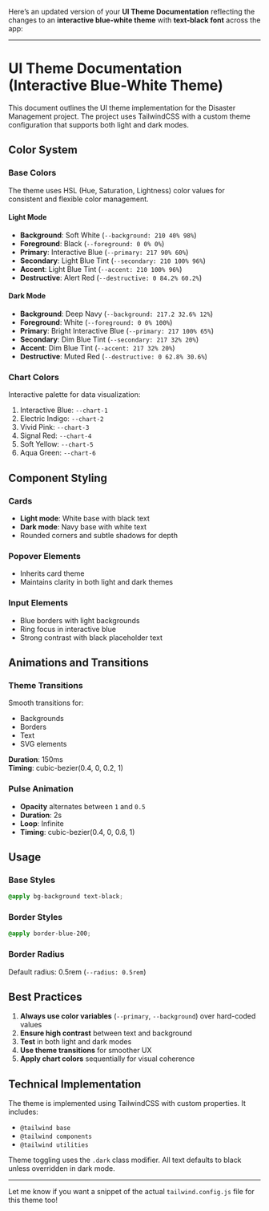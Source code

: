 Here’s an updated version of your **UI Theme Documentation** reflecting the changes to an **interactive blue-white theme** with **text-black font** across the app:

---

# UI Theme Documentation (Interactive Blue-White Theme)

This document outlines the UI theme implementation for the Disaster Management project. The project uses TailwindCSS with a custom theme configuration that supports both light and dark modes.

## Color System

### Base Colors
The theme uses HSL (Hue, Saturation, Lightness) color values for consistent and flexible color management.

#### Light Mode

- **Background**: Soft White (`--background: 210 40% 98%`)
- **Foreground**: Black (`--foreground: 0 0% 0%`)
- **Primary**: Interactive Blue (`--primary: 217 90% 60%`)
- **Secondary**: Light Blue Tint (`--secondary: 210 100% 96%`)
- **Accent**: Light Blue Tint (`--accent: 210 100% 96%`)
- **Destructive**: Alert Red (`--destructive: 0 84.2% 60.2%`)

#### Dark Mode

- **Background**: Deep Navy (`--background: 217.2 32.6% 12%`)
- **Foreground**: White (`--foreground: 0 0% 100%`)
- **Primary**: Bright Interactive Blue (`--primary: 217 100% 65%`)
- **Secondary**: Dim Blue Tint (`--secondary: 217 32% 20%`)
- **Accent**: Dim Blue Tint (`--accent: 217 32% 20%`)
- **Destructive**: Muted Red (`--destructive: 0 62.8% 30.6%`)

### Chart Colors
Interactive palette for data visualization:

1. Interactive Blue: `--chart-1`
2. Electric Indigo: `--chart-2`
3. Vivid Pink: `--chart-3`
4. Signal Red: `--chart-4`
5. Soft Yellow: `--chart-5`
6. Aqua Green: `--chart-6`

## Component Styling

### Cards
- **Light mode**: White base with black text
- **Dark mode**: Navy base with white text
- Rounded corners and subtle shadows for depth

### Popover Elements
- Inherits card theme
- Maintains clarity in both light and dark themes

### Input Elements
- Blue borders with light backgrounds
- Ring focus in interactive blue
- Strong contrast with black placeholder text

## Animations and Transitions

### Theme Transitions
Smooth transitions for:
- Backgrounds
- Borders
- Text
- SVG elements

**Duration**: 150ms  
**Timing**: cubic-bezier(0.4, 0, 0.2, 1)

### Pulse Animation
- **Opacity** alternates between `1` and `0.5`
- **Duration**: 2s  
- **Loop**: Infinite  
- **Timing**: cubic-bezier(0.4, 0, 0.6, 1)

## Usage

### Base Styles
```css
@apply bg-background text-black;
```

### Border Styles
```css
@apply border-blue-200;
```

### Border Radius
Default radius: 0.5rem (`--radius: 0.5rem`)

## Best Practices

1. **Always use color variables** (`--primary`, `--background`) over hard-coded values
2. **Ensure high contrast** between text and background
3. **Test** in both light and dark modes
4. **Use theme transitions** for smoother UX
5. **Apply chart colors** sequentially for visual coherence

## Technical Implementation

The theme is implemented using TailwindCSS with custom properties. It includes:

- `@tailwind base`
- `@tailwind components`
- `@tailwind utilities`

Theme toggling uses the `.dark` class modifier. All text defaults to black unless overridden in dark mode.

---

Let me know if you want a snippet of the actual `tailwind.config.js` file for this theme too!